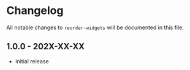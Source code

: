 # Changelog

All notable changes to `reorder-widgets` will be documented in this file.

## 1.0.0 - 202X-XX-XX

- initial release
